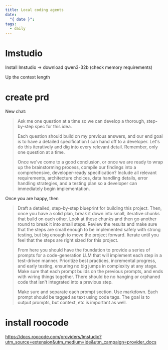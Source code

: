 ```yaml
---
title: Local coding agents
date:
  "{ date }": 
tags:
  - daily
---
```


# lmstudio
Install lmstudio -> download qwen3-32b (check memory requirements)

Up the context length

# create prd

New chat:

> Ask me one question at a time so we can develop a thorough, step-by-step spec for this idea.
> 
> Each question should build on my previous answers, and our end goal is to have a detailed specification I can hand off to a developer. Let's do this iteratively and dig into every relevant detail. Remember, only one question at a time.
> 
> Once we've come to a good conclusion, or once we are ready to wrap up the brainstorming process, compile our findings into a comprehensive, developer-ready specification? Include all relevant requirements, architecture choices, data handling details, error handling strategies, and a testing plan so a developer can immediately begin implementation.

Once you are happy, then

> Draft a detailed, step-by-step blueprint for building this project. Then, once you have a solid plan, break it down into small, iterative chunks that build on each other. Look at these chunks and then go another round to break it into small steps. Review the results and make sure that the steps are small enough to be implemented safely with strong testing, but big enough to move the project forward. Iterate until you feel that the steps are right sized for this project.
> 
> From here you should have the foundation to provide a series of prompts for a code-generation LLM that will implement each step in a test-driven manner. Prioritize best practices, incremental progress, and early testing, ensuring no big jumps in complexity at any stage. Make sure that each prompt builds on the previous prompts, and ends with wiring things together. There should be no hanging or orphaned code that isn't integrated into a previous step.
> 
> Make sure and separate each prompt section. Use markdown. Each prompt should be tagged as text using code tags. The goal is to output prompts, but context, etc is important as well.


# install roocode



https://docs.roocode.com/providers/lmstudio?utm_source=extension&utm_medium=ide&utm_campaign=provider_docs

